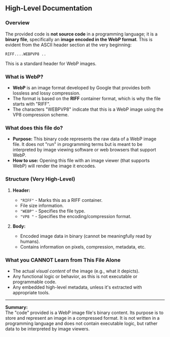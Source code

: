 ## High-Level Documentation

### Overview

The provided code is **not source code** in a programming language; it is a **binary file**, specifically an **image encoded in the WebP format**. This is evident from the ASCII header section at the very beginning:

```
RIFF....WEBPVP8 ..
```

This is a standard header for WebP images.

### What is WebP?

- **WebP** is an image format developed by Google that provides both lossless and lossy compression.
- The format is based on the **RIFF** container format, which is why the file starts with "RIFF".
- The characters "WEBPVP8" indicate that this is a WebP image using the VP8 compression scheme.

### What does this file do?

- **Purpose:** This binary code represents the raw data of a WebP image file. It does not "run" in programming terms but is meant to be interpreted by image viewing software or web browsers that support WebP.
- **How to use:** Opening this file with an image viewer (that supports WebP) will render the image it encodes.

### Structure (Very High-Level)

1. **Header:**
   - `"RIFF"` - Marks this as a RIFF container.
   - File size information.
   - `"WEBP"` - Specifies the file type.
   - `"VP8 "` - Specifies the encoding/compression format.

2. **Body:**
   - Encoded image data in binary (cannot be meaningfully read by humans).
   - Contains information on pixels, compression, metadata, etc.

### What you CANNOT Learn from This File Alone

- The actual *visual content* of the image (e.g., what it depicts).
- Any functional logic or behavior, as this is not executable or programmable code.
- Any embedded high-level metadata, unless it's extracted with appropriate tools.

---

**Summary:**  
The "code" provided is a WebP image file's binary content. Its purpose is to store and represent an image in a compressed format. It is not written in a programming language and does not contain executable logic, but rather data to be interpreted by image viewers.